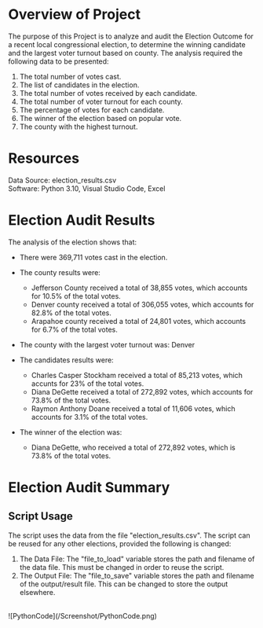 # Overview of Project #
The purpose of this Project is to analyze and audit the Election Outcome for a recent local congressional election, to determine the winning candidate and the largest voter turnout based on county. The analysis required the following data to be presented:
1. The total number of votes cast.
2. The list of candidates in the election.
3. The total number of votes received by each candidate.
4. The total number of voter turnout for each county.
5. The percentage of votes for each candidate.
6. The winner of the election based on popular vote. 
7. The county with the highest turnout.

# Resources #
Data Source: election_results.csv <br>
Software: Python 3.10, Visual Studio Code, Excel

# Election Audit Results #
The analysis of the election shows that:
- There were 369,711 votes cast in the election.
- The county results were:
  - Jefferson County received a total of 38,855 votes, which accounts for 10.5% of the total votes. 
  - Denver county received a total of 306,055 votes, which accounts for 82.8% of the total votes. 
  - Arapahoe county received a total of 24,801 votes, which accounts for 6.7% of the total votes.

- The county with the largest voter turnout was: Denver 

- The candidates results were:
  - Charles Casper Stockham received a total of 85,213 votes, which accunts for 23% of the total votes.
  - Diana DeGette received a total of 272,892 votes, which accounts for 73.8% of the total votes.
  - Raymon Anthony Doane received a total of 11,606 votes, which accounts for 3.1% of the total votes.

- The winner of the election was:
  - Diana DeGette, who received a total of 272,892 votes, which is 73.8% of the total votes.

# Election Audit Summary #
## Script Usage ##
The script uses the data from the file "election_results.csv". The script can be reused for any other elections, provided the following is changed:
1. The Data File: The "file_to_load" variable stores the path and filename of the data file. This must be changed in order to reuse the script.
2. The Output File: The "file_to_save" variable stores the path and filename of the output/result file. This can be changed to store the output elsewhere. 
<br>
![PythonCode](/Screenshot/PythonCode.png)

